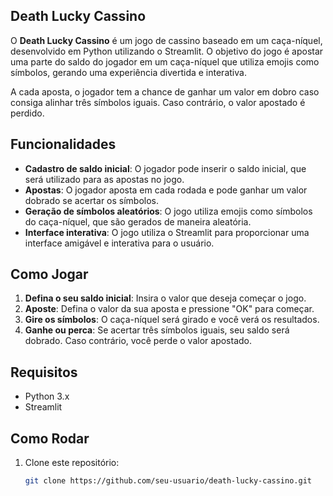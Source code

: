 ## Death Lucky Cassino 

O **Death Lucky Cassino** é um jogo de cassino baseado em um caça-níquel, desenvolvido em Python utilizando o Streamlit. O objetivo do jogo é apostar uma parte do saldo do jogador em um caça-níquel que utiliza emojis como símbolos, gerando uma experiência divertida e interativa. 

A cada aposta, o jogador tem a chance de ganhar um valor em dobro caso consiga alinhar três símbolos iguais. Caso contrário, o valor apostado é perdido.

## Funcionalidades

- **Cadastro de saldo inicial**: O jogador pode inserir o saldo inicial, que será utilizado para as apostas no jogo.
- **Apostas**: O jogador aposta em cada rodada e pode ganhar um valor dobrado se acertar os símbolos.
- **Geração de símbolos aleatórios**: O jogo utiliza emojis como símbolos do caça-níquel, que são gerados de maneira aleatória.
- **Interface interativa**: O jogo utiliza o Streamlit para proporcionar uma interface amigável e interativa para o usuário.

## Como Jogar

1. **Defina o seu saldo inicial**: Insira o valor que deseja começar o jogo.
2. **Aposte**: Defina o valor da sua aposta e pressione "OK" para começar.
3. **Gire os símbolos**: O caça-níquel será girado e você verá os resultados.
4. **Ganhe ou perca**: Se acertar três símbolos iguais, seu saldo será dobrado. Caso contrário, você perde o valor apostado.

## Requisitos

- Python 3.x
- Streamlit

## Como Rodar

1. Clone este repositório:
   ```bash
   git clone https://github.com/seu-usuario/death-lucky-cassino.git
